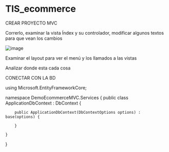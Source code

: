 # TIS_ecommerce


CREAR PROYECTO MVC 

Correrlo, examinar la vista Índex y su controlador, modificar algunos textos para que vean los cambios

![image](https://github.com/user-attachments/assets/9f8fc6a8-763e-4e3b-b51e-7acad87ce79d)

Examinar el layout para ver el menú y los llamados a las vistas 

Analizar donde esta cada cosa 

CONECTAR CON LA BD


using Microsoft.EntityFrameworkCore; 

namespace DemoEcommerceMVC.Services
{
    public class ApplicationDbContext : DbContext
    {

        public ApplicationDbContext(DbContextOptions options) : base(options) { 
        
        }

    }
}        
